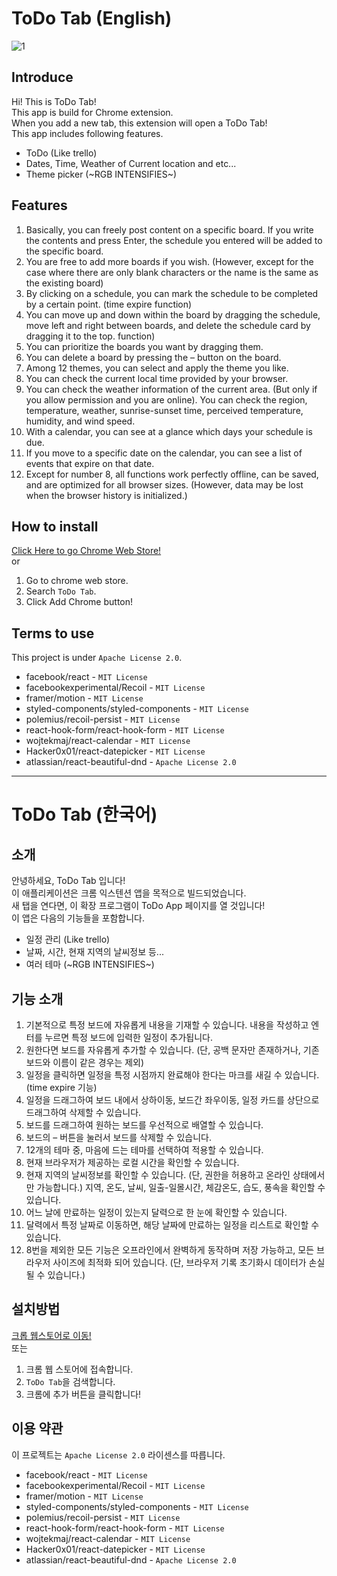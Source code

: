# ToDo Tab (English)
![1](https://user-images.githubusercontent.com/66172061/203950557-d743df6c-86da-46bf-9498-28f42b5f89d8.png)

## Introduce
Hi! This is ToDo Tab!\
This app is build for Chrome extension.\
When you add a new tab, this extension will open a ToDo Tab!\
This app includes following features.
- ToDo (Like trello)
- Dates, Time, Weather of Current location and etc...
- Theme picker (~RGB INTENSIFIES~)

## Features
1.	Basically, you can freely post content on a specific board. If you write the contents and press Enter, the schedule you entered will be added to the specific board.
2.	You are free to add more boards if you wish. (However, except for the case where there are only blank characters or the name is the same as the existing board)
3.	By clicking on a schedule, you can mark the schedule to be completed by a certain point. (time expire function)
4.	You can move up and down within the board by dragging the schedule, move left and right between boards, and delete the schedule card by dragging it to the top. function)
5.	You can prioritize the boards you want by dragging them.
6.	You can delete a board by pressing the – button on the board.
7.	Among 12 themes, you can select and apply the theme you like.
8.	You can check the current local time provided by your browser.
9.	You can check the weather information of the current area. (But only if you allow permission and you are online).
You can check the region, temperature, weather, sunrise-sunset time, perceived temperature, humidity, and wind speed.
10.	With a calendar, you can see at a glance which days your schedule is due.
11.	If you move to a specific date on the calendar, you can see a list of events that expire on that date.
12.	Except for number 8, all functions work perfectly offline, can be saved, and are optimized for all browser sizes. (However, data may be lost when the browser history is initialized.)

## How to install
[Click Here to go Chrome Web Store!](https://chrome.google.com/webstore/detail/todo-tab/ljmdbcheoppaiojaajekjllfncipijjj)\
or
1. Go to chrome web store.
2. Search `ToDo Tab`.
3. Click Add Chrome button!

## Terms to use
This project is under `Apache License 2.0`.

- facebook/react - `MIT License`
- facebookexperimental/Recoil - `MIT License`
- framer/motion - `MIT License`
- styled-components/styled-components - `MIT License`
- polemius/recoil-persist - `MIT License`
- react-hook-form/react-hook-form - `MIT License`
- wojtekmaj/react-calendar - `MIT License`
- Hacker0x01/react-datepicker - `MIT License`
- atlassian/react-beautiful-dnd - `Apache License 2.0`


---


# ToDo Tab (한국어)

## 소개
안녕하세요, ToDo Tab 입니다!\
이 애플리케이션은 크롬 익스텐션 앱을 목적으로 빌드되었습니다.\
새 탭을 연다면, 이 확장 프로그램이 ToDo App 페이지를 열 것입니다!\
이 앱은 다음의 기능들을 포함합니다.
- 일정 관리 (Like trello)
- 날짜, 시간, 현재 지역의 날씨정보 등...
- 여러 테마 (~RGB INTENSIFIES~)

## 기능 소개
1.	기본적으로 특정 보드에 자유롭게 내용을 기재할 수 있습니다. 내용을 작성하고 엔터를 누르면 특정 보드에 입력한 일정이 추가됩니다.
2.	원한다면 보드를 자유롭게 추가할 수 있습니다. (단, 공백 문자만 존재하거나, 기존 보드와 이름이 같은 경우는 제외)
3.	일정을 클릭하면 일정을 특정 시점까지 완료해야 한다는 마크를 새길 수 있습니다. (time expire 기능)
4.	일정을 드래그하여 보드 내에서 상하이동, 보드간 좌우이동, 일정 카드를 상단으로 드래그하여 삭제할 수 있습니다.
5.	보드를 드래그하여 원하는 보드를 우선적으로 배열할 수 있습니다.
6.	보드의 – 버튼을 눌러서 보드를 삭제할 수 있습니다.
7.	12개의 테마 중, 마음에 드는 테마를 선택하여 적용할 수 있습니다.
8.	현재 브라우저가 제공하는 로컬 시간을 확인할 수 있습니다.
9.	현재 지역의 날씨정보를 확인할 수 있습니다. (단, 권한을 허용하고 온라인 상태에서만 가능합니다.)
지역, 온도, 날씨, 일출-일몰시간, 체감온도, 습도, 풍속을 확인할 수 있습니다.
10.	어느 날에 만료하는 일정이 있는지 달력으로 한 눈에 확인할 수 있습니다.
11.	달력에서 특정 날짜로 이동하면, 해당 날짜에 만료하는 일정을 리스트로 확인할 수 있습니다.
12.	8번을 제외한 모든 기능은 오프라인에서 완벽하게 동작하며 저장 가능하고, 모든 브라우저 사이즈에 최적화 되어 있습니다. (단, 브라우저 기록 초기화시 데이터가 손실될 수 있습니다.)


## 설치방법
[크롭 웹스토어로 이동!](https://chrome.google.com/webstore/detail/todo-tab/ljmdbcheoppaiojaajekjllfncipijjj)\
또는
1. 크롬 웹 스토어에 접속합니다.
2. `ToDo Tab`을 검색합니다.
3. 크롬에 추가 버튼을 클릭합니다!

## 이용 약관
이 프로젝트는 `Apache License 2.0` 라이센스를 따릅니다.

- facebook/react - `MIT License`
- facebookexperimental/Recoil - `MIT License`
- framer/motion - `MIT License`
- styled-components/styled-components - `MIT License`
- polemius/recoil-persist - `MIT License`
- react-hook-form/react-hook-form - `MIT License`
- wojtekmaj/react-calendar - `MIT License`
- Hacker0x01/react-datepicker - `MIT License`
- atlassian/react-beautiful-dnd - `Apache License 2.0`
